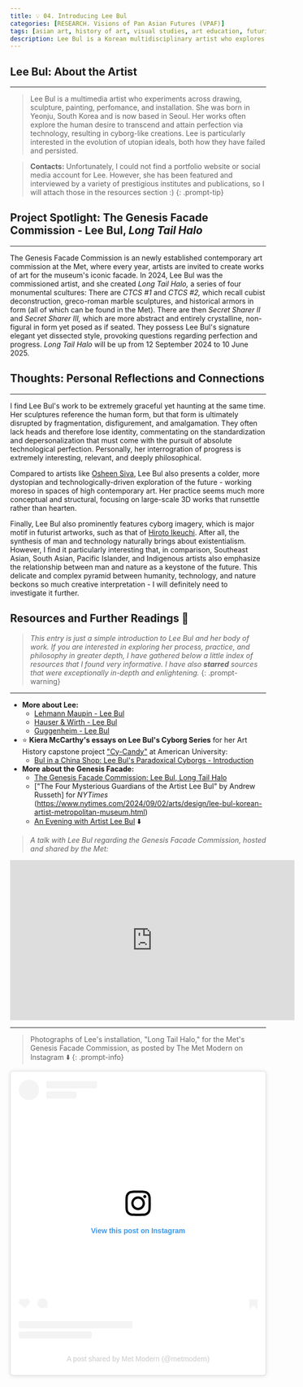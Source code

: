 ```yaml
---
title: 💡 04. Introducing Lee Bul
categories: [RESEARCH. Visions of Pan Asian Futures (VPAF)]
tags: [asian art, history of art, visual studies, art education, futurism, cyborgs]
description: Lee Bul is a Korean multidisciplinary artist who explores progress and perfection through futuristic imageries.
---
```


## **Lee Bul:** About the Artist
---
> Lee Bul is a multimedia artist who experiments across drawing, sculpture, painting, perfomance, and installation. She was born in Yeonju, South Korea and is now based in Seoul. Her works often explore the human desire to transcend and attain perfection via technology, resulting in cyborg-like creations. Lee is particularly interested in the evolution of utopian ideals, both how they have failed and persisted.

> **Contacts:** Unfortunately, I could not find a portfolio website or social media account for Lee. However, she has been featured and interviewed by a variety of prestigious institutes and publications, so I will attach those in the resources section :)
{: .prompt-tip}

## **Project Spotlight:** The Genesis Facade Commission - Lee Bul, *Long Tail Halo*
---
The Genesis Facade Commission is an newly established contemporary art commission at the Met, where every year, artists are invited to create works of art for the museum's iconic facade. In 2024, Lee Bul was the commissioned artist, and she created *Long Tail Halo,* a series of four monumental scultures: There are *CTCS #1* and *CTCS #2,* which recall cubist deconstruction,  greco-roman marble sculptures, and historical armors in form (all of which can be found in the Met). There are then *Secret Sharer II* and *Secret Sharer III,* which are more abstract and entirely crystalline, non-figural in form yet posed as if seated. They possess Lee Bul's signature elegant yet dissected style, provoking questions regarding perfection and progress. *Long Tail Halo* will be up from 12 September 2024 to 10 June 2025.

## **Thoughts:** Personal Reflections and Connections
---
I find Lee Bul's work to be extremely graceful yet haunting at the same time. Her sculptures reference the human form, but that form is ultimately disrupted by fragmentation, disfigurement, and amalgamation. They often lack heads and therefore lose identity, commentating on the standardization and depersonalization that must come with the pursuit of absolute technological perfection. Personally, her interrogration of progress is extremely interesting, relevant, and deeply philosophical.

Compared to artists like [Osheen Siva](https://cjsun42.github.io/posts/VPAFOsheenSiva/), Lee Bul also presents a colder, more dystopian and technologically-driven exploration of the future - working moreso in spaces of high contemporary art. Her practice seems much more conceptual and structural, focusing on large-scale 3D works that runsettle rather than hearten.

Finally, Lee Bul also prominently features cyborg imagery, which is major motif in futurist artworks, such as that of [Hiroto Ikeuchi](https://cjsun42.github.io/posts/VPAFHirotoIkeuchi/). After all, the synthesis of man and technology naturally brings about existentialism. However, I find it particularly interesting that, in comparison, Southeast Asian, South Asian, Pacific Islander, and Indigenous artists also emphasize the relationship between man and nature as a keystone of the future. This delicate and complex pyramid between humanity, technology, and nature beckons so much creative interpretation - I will definitely need to investigate it further.

## **Resources and Further Readings** 📖

> *This entry is just a simple introduction to Lee Bul and her body of work. If you are interested in exploring her process, practice, and philosophy in greater depth, I have gathered below a little index of resources that I found very informative. I have also **starred** sources that were exceptionally in-depth and enlightening.*
{: .prompt-warning}

---
* **More about Lee:**
    * [Lehmann Maupin - Lee Bul](https://www.lehmannmaupin.com/artists/lee-bul/biography)
    * [Hauser & Wirth - Lee Bul](https://www.hauserwirth.com/artists/lee-bul/)
    * [Guggenheim - Lee Bul](https://www.guggenheim.org/artwork/artist/lee-bul)
* ⭐ **Kiera McCarthy's essays on Lee Bul's Cyborg Series** for her Art History capstone project ["Cy-Candy"](https://edspace.american.edu/cy-candy/homepage/) at American University: 
    * [Bul in a China Shop: Lee Bul's Paradoxical Cyborgs - Introduction](https://edspace.american.edu/cy-candy/lee-bul/introduction/)
* **More about the Genesis Facade:**
    * [The Genesis Facade Commission: Lee Bul, Long Tail Halo](https://www.metmuseum.org/exhibitions/the-facade-commission-lee-bul)
    * ["The Four Mysterious Guardians of the Artist Lee Bul" by Andrew Russeth] for *NYTimes* (https://www.nytimes.com/2024/09/02/arts/design/lee-bul-korean-artist-metropolitan-museum.html)
    * [An Evening with Artist Lee Bul](https://youtu.be/bd9fHXhGwhU?si=szQTK3-Pp97kZZ1H)  ⬇️

> *A talk with Lee Bul regarding the Genesis Facade Commission, hosted and shared by the Met:* 

<iframe width="560" height="315" src="https://www.youtube.com/embed/bd9fHXhGwhU?si=8GuZzMukP_I2WykN" title="YouTube video player" frameborder="0" allow="accelerometer; autoplay; clipboard-write; encrypted-media; gyroscope; picture-in-picture; web-share" referrerpolicy="strict-origin-when-cross-origin" allowfullscreen></iframe>

---

> Photographs of Lee's installation, "Long Tail Halo," for the Met's Genesis Facade Commission, as posted by The Met Modern on Instagram ⬇️
{: .prompt-info}

<blockquote class="instagram-media" data-instgrm-captioned data-instgrm-permalink="https://www.instagram.com/p/DAbFlqPuXhD/?utm_source=ig_embed&amp;utm_campaign=loading" data-instgrm-version="14" style=" background:#FFF; border:0; border-radius:3px; box-shadow:0 0 1px 0 rgba(0,0,0,0.5),0 1px 10px 0 rgba(0,0,0,0.15); margin: 1px; max-width:540px; min-width:326px; padding:0; width:99.375%; width:-webkit-calc(100% - 2px); width:calc(100% - 2px);"><div style="padding:16px;"> <a href="https://www.instagram.com/p/DAbFlqPuXhD/?utm_source=ig_embed&amp;utm_campaign=loading" style=" background:#FFFFFF; line-height:0; padding:0 0; text-align:center; text-decoration:none; width:100%;" target="_blank"> <div style=" display: flex; flex-direction: row; align-items: center;"> <div style="background-color: #F4F4F4; border-radius: 50%; flex-grow: 0; height: 40px; margin-right: 14px; width: 40px;"></div> <div style="display: flex; flex-direction: column; flex-grow: 1; justify-content: center;"> <div style=" background-color: #F4F4F4; border-radius: 4px; flex-grow: 0; height: 14px; margin-bottom: 6px; width: 100px;"></div> <div style=" background-color: #F4F4F4; border-radius: 4px; flex-grow: 0; height: 14px; width: 60px;"></div></div></div><div style="padding: 19% 0;"></div> <div style="display:block; height:50px; margin:0 auto 12px; width:50px;"><svg width="50px" height="50px" viewBox="0 0 60 60" version="1.1" xmlns="https://www.w3.org/2000/svg" xmlns:xlink="https://www.w3.org/1999/xlink"><g stroke="none" stroke-width="1" fill="none" fill-rule="evenodd"><g transform="translate(-511.000000, -20.000000)" fill="#000000"><g><path d="M556.869,30.41 C554.814,30.41 553.148,32.076 553.148,34.131 C553.148,36.186 554.814,37.852 556.869,37.852 C558.924,37.852 560.59,36.186 560.59,34.131 C560.59,32.076 558.924,30.41 556.869,30.41 M541,60.657 C535.114,60.657 530.342,55.887 530.342,50 C530.342,44.114 535.114,39.342 541,39.342 C546.887,39.342 551.658,44.114 551.658,50 C551.658,55.887 546.887,60.657 541,60.657 M541,33.886 C532.1,33.886 524.886,41.1 524.886,50 C524.886,58.899 532.1,66.113 541,66.113 C549.9,66.113 557.115,58.899 557.115,50 C557.115,41.1 549.9,33.886 541,33.886 M565.378,62.101 C565.244,65.022 564.756,66.606 564.346,67.663 C563.803,69.06 563.154,70.057 562.106,71.106 C561.058,72.155 560.06,72.803 558.662,73.347 C557.607,73.757 556.021,74.244 553.102,74.378 C549.944,74.521 548.997,74.552 541,74.552 C533.003,74.552 532.056,74.521 528.898,74.378 C525.979,74.244 524.393,73.757 523.338,73.347 C521.94,72.803 520.942,72.155 519.894,71.106 C518.846,70.057 518.197,69.06 517.654,67.663 C517.244,66.606 516.755,65.022 516.623,62.101 C516.479,58.943 516.448,57.996 516.448,50 C516.448,42.003 516.479,41.056 516.623,37.899 C516.755,34.978 517.244,33.391 517.654,32.338 C518.197,30.938 518.846,29.942 519.894,28.894 C520.942,27.846 521.94,27.196 523.338,26.654 C524.393,26.244 525.979,25.756 528.898,25.623 C532.057,25.479 533.004,25.448 541,25.448 C548.997,25.448 549.943,25.479 553.102,25.623 C556.021,25.756 557.607,26.244 558.662,26.654 C560.06,27.196 561.058,27.846 562.106,28.894 C563.154,29.942 563.803,30.938 564.346,32.338 C564.756,33.391 565.244,34.978 565.378,37.899 C565.522,41.056 565.552,42.003 565.552,50 C565.552,57.996 565.522,58.943 565.378,62.101 M570.82,37.631 C570.674,34.438 570.167,32.258 569.425,30.349 C568.659,28.377 567.633,26.702 565.965,25.035 C564.297,23.368 562.623,22.342 560.652,21.575 C558.743,20.834 556.562,20.326 553.369,20.18 C550.169,20.033 549.148,20 541,20 C532.853,20 531.831,20.033 528.631,20.18 C525.438,20.326 523.257,20.834 521.349,21.575 C519.376,22.342 517.703,23.368 516.035,25.035 C514.368,26.702 513.342,28.377 512.574,30.349 C511.834,32.258 511.326,34.438 511.181,37.631 C511.035,40.831 511,41.851 511,50 C511,58.147 511.035,59.17 511.181,62.369 C511.326,65.562 511.834,67.743 512.574,69.651 C513.342,71.625 514.368,73.296 516.035,74.965 C517.703,76.634 519.376,77.658 521.349,78.425 C523.257,79.167 525.438,79.673 528.631,79.82 C531.831,79.965 532.853,80.001 541,80.001 C549.148,80.001 550.169,79.965 553.369,79.82 C556.562,79.673 558.743,79.167 560.652,78.425 C562.623,77.658 564.297,76.634 565.965,74.965 C567.633,73.296 568.659,71.625 569.425,69.651 C570.167,67.743 570.674,65.562 570.82,62.369 C570.966,59.17 571,58.147 571,50 C571,41.851 570.966,40.831 570.82,37.631"></path></g></g></g></svg></div><div style="padding-top: 8px;"> <div style=" color:#3897f0; font-family:Arial,sans-serif; font-size:14px; font-style:normal; font-weight:550; line-height:18px;">View this post on Instagram</div></div><div style="padding: 12.5% 0;"></div> <div style="display: flex; flex-direction: row; margin-bottom: 14px; align-items: center;"><div> <div style="background-color: #F4F4F4; border-radius: 50%; height: 12.5px; width: 12.5px; transform: translateX(0px) translateY(7px);"></div> <div style="background-color: #F4F4F4; height: 12.5px; transform: rotate(-45deg) translateX(3px) translateY(1px); width: 12.5px; flex-grow: 0; margin-right: 14px; margin-left: 2px;"></div> <div style="background-color: #F4F4F4; border-radius: 50%; height: 12.5px; width: 12.5px; transform: translateX(9px) translateY(-18px);"></div></div><div style="margin-left: 8px;"> <div style=" background-color: #F4F4F4; border-radius: 50%; flex-grow: 0; height: 20px; width: 20px;"></div> <div style=" width: 0; height: 0; border-top: 2px solid transparent; border-left: 6px solid #f4f4f4; border-bottom: 2px solid transparent; transform: translateX(16px) translateY(-4px) rotate(30deg)"></div></div><div style="margin-left: auto;"> <div style=" width: 0px; border-top: 8px solid #F4F4F4; border-right: 8px solid transparent; transform: translateY(16px);"></div> <div style=" background-color: #F4F4F4; flex-grow: 0; height: 12px; width: 16px; transform: translateY(-4px);"></div> <div style=" width: 0; height: 0; border-top: 8px solid #F4F4F4; border-left: 8px solid transparent; transform: translateY(-4px) translateX(8px);"></div></div></div> <div style="display: flex; flex-direction: column; flex-grow: 1; justify-content: center; margin-bottom: 24px;"> <div style=" background-color: #F4F4F4; border-radius: 4px; flex-grow: 0; height: 14px; margin-bottom: 6px; width: 224px;"></div> <div style=" background-color: #F4F4F4; border-radius: 4px; flex-grow: 0; height: 14px; width: 144px;"></div></div></a><p style=" color:#c9c8cd; font-family:Arial,sans-serif; font-size:14px; line-height:17px; margin-bottom:0; margin-top:8px; overflow:hidden; padding:8px 0 7px; text-align:center; text-overflow:ellipsis; white-space:nowrap;"><a href="https://www.instagram.com/p/DAbFlqPuXhD/?utm_source=ig_embed&amp;utm_campaign=loading" style=" color:#c9c8cd; font-family:Arial,sans-serif; font-size:14px; font-style:normal; font-weight:normal; line-height:17px; text-decoration:none;" target="_blank">A post shared by Met Modern (@metmodern)</a></p></div></blockquote>
<script async src="https://www.instagram.com/embed.js"></script>
